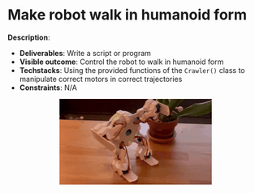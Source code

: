 # Make robot walk in humanoid form

**Description**: 
* **Deliverables**: Write a script or program
* **Visible outcome**: Control the robot to walk in humanoid form
* **Techstacks**: Using the provided functions of the `Crawler()` class to manipulate correct motors in correct trajectories
* **Constraints**: N/A

<p align="center">
    <img src="../assets/humanoid-walking.gif" width="300"/>
</p>
